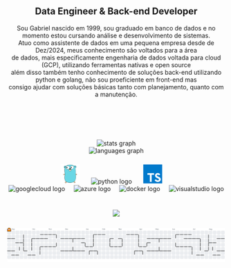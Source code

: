 <div align="center"><h2>Data Engineer & Back-end Developer</h2></div>
<p align="center">Sou Gabriel nascido em 1999, sou graduado em banco de dados e no momento estou cursando análise e desenvolvimento de sistemas.<br>
Atuo como assistente de dados em uma pequena empresa desde de  Dez/2024, meus conhecimento são voltados para a área<br>
de dados, mais especificamente engenharia de dados voltada para cloud (GCP), utilizando ferramentas nativas e open source<br>
além disso também tenho conhecimento de soluções back-end utilizando python e golang, não sou proeficiente em front-end mas<br>
consigo ajudar com soluções básicas tanto com planejamento, quanto com a manutenção.
<p align="center">
<br>
<br>
<br>
<br>

<div align="center">
  <img src="https://github-readme-stats.vercel.app/api?username=GabrielDK-vish&hide_title=false&hide_rank=false&show_icons=true&include_all_commits=true&count_private=true&disable_animations=false&theme=dracula&locale=en&hide_border=false" height="150" alt="stats graph"  /><br>
  <img src="https://github-readme-stats.vercel.app/api/top-langs?username=GabrielDK-vish&locale=en&hide_title=false&layout=compact&card_width=320&langs_count=5&theme=dracula&hide_border=false" height="150" alt="languages graph"  />
</div>

###

<div align="center">
  <img src="https://github.com/devicons/devicon/blob/v2.17.0/icons/go/go-original.svg" height="45" alt="Goo logo"  />
  <img width="18" />
  <img src="https://cdn.jsdelivr.net/gh/devicons/devicon/icons/python/python-original.svg" height="45" alt="python logo"  />
  <img width="18" />
  <img src="https://github.com/devicons/devicon/blob/master/icons/typescript/typescript-original.svg" height="45" alt="ts logo"  />
  <img width="18" /><br>
  <img src="https://cdn.jsdelivr.net/gh/devicons/devicon/icons/googlecloud/googlecloud-original.svg" height="30" alt="googlecloud logo"  />
  <img width="12" />
  <img src="https://cdn.jsdelivr.net/gh/devicons/devicon/icons/azure/azure-original.svg" height="30" alt="azure logo"  />
  <img width="12" />
  <img src="https://cdn.jsdelivr.net/gh/devicons/devicon/icons/docker/docker-original.svg" height="30" alt="docker logo"  />
  <img width="12" />
  <img src="https://cdn.jsdelivr.net/gh/devicons/devicon/icons/visualstudio/visualstudio-plain.svg" height="30" alt="visualstudio logo"  />
  <img width="12" />
</div>



###

<div align="center">
  <img height="400" src="https://i.imgflip.com/9x0ypq.jpg"  />
</div>

###

<picture>
  <source media="(prefers-color-scheme: dark)" srcset="https://raw.githubusercontent.com/GabrielDK-vish/GabrielDK-vish/output/pacman-contribution-graph-dark.svg">
  <source media="(prefers-color-scheme: light)" srcset="https://raw.githubusercontent.com/GabrielDK-vish/GabrielDK-vish/output/pacman-contribution-graph.svg">
  <img alt="pacman contribution graph" src="https://raw.githubusercontent.com/GabrielDK-vish/GabrielDK-vish/output/pacman-contribution-graph.svg">
</picture>

